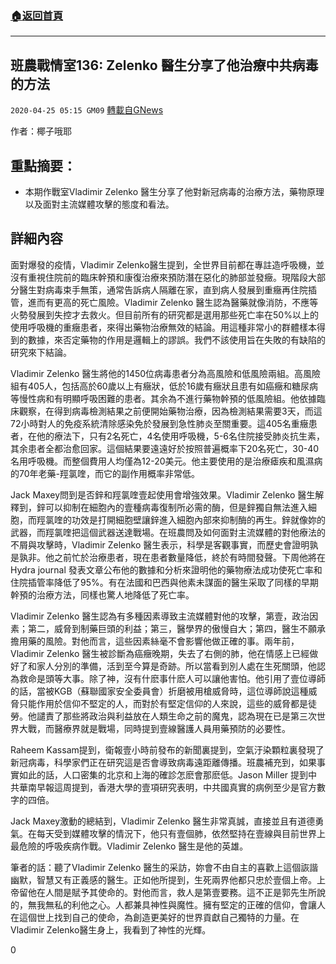 ###  [:house:返回首頁](https://github.com/ourhimalayas/txt)
---

## 班農戰情室136: Zelenko 醫生分享了他治療中共病毒的方法
`2020-04-25 05:15 GM09` [轉載自GNews](https://gnews.org/zh-hant/184045/)

作者：椰子哦耶

## 重點摘要：

- 本期作戰室Vladimir Zelenko 醫生分享了他對新冠病毒的治療方法，藥物原理以及面對主流媒體攻擊的態度和看法。


## 詳細內容

面對爆發的疫情，Vladimir Zelenko醫生提到，全世界目前都在專註造呼吸機，並沒有重視住院前的臨床幹預和康復治療來預防潛在惡化的肺部並發癥。現階段大部分醫生對病毒束手無策，通常告訴病人隔離在家，直到病人發展到重癥再住院插管，進而有更高的死亡風險。Vladimir Zelenko 醫生認為醫藥就像消防，不應等火勢發展到失控才去救火。但目前所有的研究都是選用那些死亡率在50%以上的使用呼吸機的重癥患者，來得出藥物治療無效的結論。用這種非常小的群體樣本得到的數據，來否定藥物的作用是邏輯上的謬誤。我們不該使用旨在失敗的有缺陷的研究來下結論。

Vladimir Zelenko 醫生將他的1450位病毒患者分為高風險和低風險兩組。高風險組有405人，包括高於60歲以上有癥狀，低於16歲有癥狀且患有如癌癥和糖尿病等慢性病和有明顯呼吸困難的患者。其余為不進行藥物幹預的低風險組。他依據臨床觀察，在得到病毒檢測結果之前便開始藥物治療，因為檢測結果需要3天，而這72小時對人的免疫系統清除感染免於發展到急性肺炎至關重要。這405名重癥患者，在他的療法下，只有2名死亡，4名使用呼吸機，5-6名住院接受肺炎抗生素，其余患者全都治愈回家。這個結果要遠遠好於按照普遍概率下20名死亡，30-40名用呼吸機。而整個費用人均僅為12-20美元。他主要使用的是治療瘧疾和風濕病的70年老藥-羥氯喹，而它的副作用概率非常低。

Jack Maxey問到是否鋅和羥氯喹壹起使用會增強效果。Vladimir Zelenko 醫生解釋到，鋅可以抑制在細胞內的壹種病毒復制所必需的酶，但是鋅獨自無法進入細胞，而羥氯喹的功效是打開細胞壁讓鋅進入細胞內部來抑制酶的再生。鋅就像妳的武器，而羥氯喹把這個武器送達戰場。在班農問及如何面對主流媒體的對他療法的不屑與攻擊時，Vladimir Zelenko 醫生表示，科學是客觀事實，而歷史會證明孰是孰非。他之前忙於治療患者，現在患者數量降低，終於有時間發聲。下周他將在Hydra journal 發表文章公布他的數據和分析來證明他的藥物療法成功使死亡率和住院插管率降低了95%。有在法國和巴西與他素未謀面的醫生采取了同樣的早期幹預的治療方法，同樣也驚人地降低了死亡率。

Vladimir Zelenko 醫生認為有多種因素導致主流媒體對他的攻擊，第壹，政治因素；第二，威脅到制藥巨頭的利益；第三，醫學界的傲慢自大；第四，醫生不願承擔用藥的風險。對他而言，這些因素絲毫不會影響他做正確的事。兩年前，Vladimir Zelenko 醫生被診斷為癌癥晚期，失去了右側的肺，他在情感上已經做好了和家人分別的準備，活到至今算是奇跡。所以當看到別人處在生死關頭，他認為救命是頭等大事。除了神，沒有什麽事什麽人可以讓他害怕。他引用了壹位導師的話，當被KGB（蘇聯國家安全委員會）折磨被用槍威脅時，這位導師說這種威脅只能作用於信仰不堅定的人，而對於有堅定信仰的人來說，這些的威脅都是徒勞。他譴責了那些將政治與利益放在人類生命之前的魔鬼，認為現在已是第三次世界大戰，而醫療界就是戰場，同時提到壹線醫護人員用藥預防的必要性。

Raheem Kassam提到，衛報壹小時前發布的新聞裏提到，空氣汙染顆粒裏發現了新冠病毒，科學家們正在研究這是否會導致病毒遠距離傳播。班農補充到，如果事實如此的話，人口密集的北京和上海的確診怎麽會那麽低。Jason Miller 提到中共華南早報這周提到，香港大學的壹項研究表明，中共國真實的病例至少是官方數字的四倍。

Jack Maxey激動的總結到，Vladimir Zelenko 醫生非常真誠，直接並且有道德勇氣。在每天受到媒體攻擊的情況下，他只有壹個肺，依然堅持在壹線與目前世界上最危險的呼吸疾病作戰。Vladimir Zelenko 醫生是他的英雄。

筆者的話：聽了Vladimir Zelenko 醫生的采訪，妳會不由自主的喜歡上這個詼諧幽默，智慧又有正義感的醫生。正如他所提到，生死兩界他都只忠於壹個上帝。上帝留他在人間是賦予其使命的。對他而言，救人是第壹要務。這不正是郭先生所說的，無我無私的利他之心。人都兼具神性與魔性。擁有堅定的正確的信仰，會讓人在這個世上找到自己的使命，為創造更美好的世界貢獻自己獨特的力量。在Vladimir Zelenko醫生身上，我看到了神性的光輝。

0
